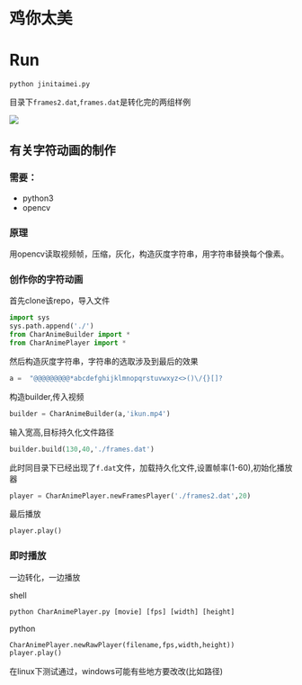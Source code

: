 # 鸡你太美

# Run
```
python jinitaimei.py
```

目录下`frames2.dat`,`frames.dat`是转化完的两组样例

![](demo.gif)

## 有关字符动画的制作
### 需要：
 - python3
 - opencv

### 原理
用opencv读取视频帧，压缩，灰化，构造灰度字符串，用字符串替换每个像素。

### 创作你的字符动画
首先clone该repo，导入文件
```python
import sys
sys.path.append('./')
from CharAnimeBuilder import *
from CharAnimePlayer import *
```

然后构造灰度字符串，字符串的选取涉及到最后的效果
```python
a =  "@@@@@@@@@*abcdefghijklmnopqrstuvwxyz<>()\/{}[]?   
```

构造builder,传入视频
```python
builder = CharAnimeBuilder(a,'ikun.mp4') 
```

输入宽高,目标持久化文件路径
```python
builder.build(130,40,'./frames.dat')
```

此时同目录下已经出现了`f.dat`文件，加载持久化文件,设置帧率(1-60),初始化播放器
```python
player = CharAnimePlayer.newFramesPlayer('./frames2.dat',20)
```
最后播放
```python
player.play()
```

### 即时播放
一边转化，一边播放

shell
```shell
python CharAnimePlayer.py [movie] [fps] [width] [height]
```

python
```python
CharAnimePlayer.newRawPlayer(filename,fps,width,height))
player.play()
```

在linux下测试通过，windows可能有些地方要改改(比如路径)